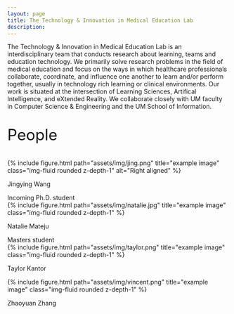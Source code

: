 ```yaml
---
layout: page
title: The Technology & Innovation in Medical Education Lab
description:
---
```


<div class="special-class" markdown="1">
The Technology & Innovation in Medical Education Lab is an interdisciplinary team that conducts research about learning, teams and education technology. We primarily solve research problems in the field of medical education and focus on the ways in which healthcare professionals collaborate, coordinate, and influence one another to learn and/or perform together, usually in technology rich learning or clinical environments. Our work is situated at the intersection of Learning Sciences, Artifical Intelligence, and eXtended Reality. We collaborate closely with UM faculty in Computer Science & Engineering and the UM School of Information.
</div>




<div class="special-class" markdown="2">
<p style="font-size:35px;">People</p>
</div>



<div class="container">
  <div class="row align-items-start">
    <div class="col-6 col-sm-4">
        {% include figure.html path="assets/img/jing.png" title="example image" class="img-fluid rounded z-depth-1" alt="Right aligned" %}
    </div>
<div class="caption">
    <p class="font-weight-bold">Jingying Wang</p> 
    Incoming Ph.D. student 
</div>
    <div class="col-6 col-sm-4">
        {% include figure.html path="assets/img/natalie.jpg" title="example image" class="img-fluid rounded z-depth-1" %}
    </div>
<div class="caption">
    <p class="font-weight-bold">Natalie Mateju</p> 
    Masters student
</div>
    <div class="col-6 col-sm-4">
        {% include figure.html path="assets/img/taylor.png" title="example image" class="img-fluid rounded z-depth-1" %}
    </div>
<div class="caption">
    <p class="font-weight-bold">Taylor Kantor</p 
    MD, Resident, Cardiothoracic Surgery
</div>
     <div class="col-6 col-sm-4">
        {% include figure.html path="assets/img/vincent.png" title="example image" class="img-fluid rounded z-depth-1" %}
    </div>
<div class="caption">
   <p class="font-weight-bold">Zhaoyuan Zhang</p   
    Masters student
</div>
</div>
</div>
